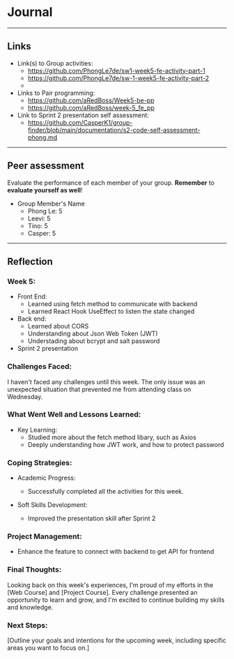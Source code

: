 # Journal

----
## Links
- Link(s) to Group activities: 
  - https://github.com/PhongLe7de/sw1-week5-fe-activity-part-1
  - https://github.com/PhongLe7de/sw-1-week5-fe-activity-part-2
  - 
- Links to Pair programming: 
  - https://github.com/aRedBoss/Week5-be-pp
  - https://github.com/aRedBoss/week-5_fe_pp
- Link to Sprint 2 presentation self assessment:
  - https://github.com/CasperK1/group-finder/blob/main/documentation/s2-code-self-assessment-phong.md
----
## Peer assessment

Evaluate the performance of each member of your group. **Remember** to **evaluate yourself as well**!

- Group Member's Name
  - Phong Le: 5
  - Leevi: 5
  - Tino: 5
  - Casper: 5

----

## Reflection
 ### Week 5:
  - Front End:
    - Learned using fetch method to communicate with backend
    - Learned React Hook UseEffect to listen the state changed
  - Back end:
    - Learned about CORS
    - Understanding about Json Web Token (JWT)
    - Understading about bcrypt and salt password
  - Sprint 2 presentation

### Challenges Faced:

I haven't faced any challenges until this week. The only issue was an unexpected situation that prevented me from attending class on Wednesday.

### What Went Well and Lessons Learned:

  - Key Learning:
    - Studied more about the fetch method libary, such as Axios
    - Deeply understanding how JWT work, and how to protect password

### Coping Strategies:
 - Academic Progress:
    - Successfully completed all the activities for this week.

  - Soft Skills Development:
    - Improved the presentation skill after Sprint 2

### Project Management:
  - Enhance the feature to connect with backend to get API for frontend

### Final Thoughts:

Looking back on this week's experiences, I'm proud of my efforts in the [Web Course] and [Project Course]. Every challenge presented an opportunity to learn and grow, and I'm excited to continue building my skills and knowledge.

### Next Steps:

[Outline your goals and intentions for the upcoming week, including specific areas you want to focus on.]


<!-- Links -->
[criticism and constructive feedback]:https://cvdl.ben.edu/blog/why-is-everyone-talking-about-feedback/






